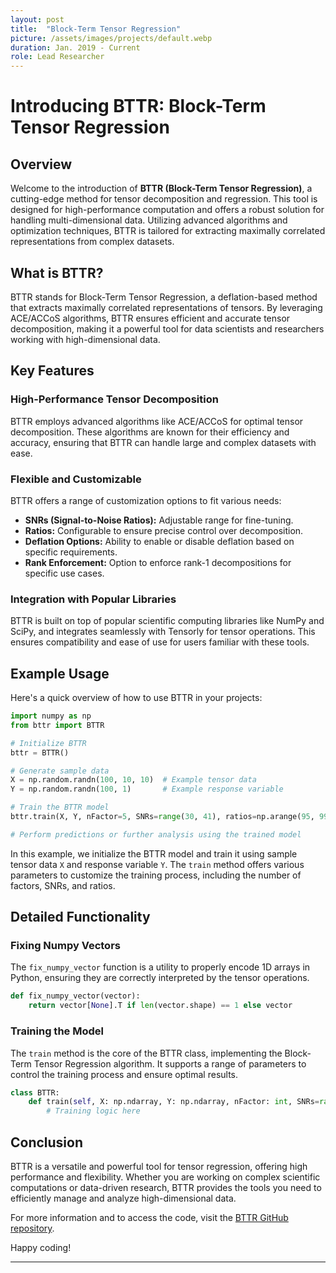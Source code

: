 ```yaml
---
layout: post
title:  "Block-Term Tensor Regression"
picture: /assets/images/projects/default.webp
duration: Jan. 2019 - Current
role: Lead Researcher
---
```


# Introducing BTTR: Block-Term Tensor Regression

## Overview

Welcome to the introduction of **BTTR (Block-Term Tensor Regression)**, a cutting-edge method for tensor decomposition and regression. This tool is designed for high-performance computation and offers a robust solution for handling multi-dimensional data. Utilizing advanced algorithms and optimization techniques, BTTR is tailored for extracting maximally correlated representations from complex datasets.

## What is BTTR?

BTTR stands for Block-Term Tensor Regression, a deflation-based method that extracts maximally correlated representations of tensors. By leveraging ACE/ACCoS algorithms, BTTR ensures efficient and accurate tensor decomposition, making it a powerful tool for data scientists and researchers working with high-dimensional data.

## Key Features

### High-Performance Tensor Decomposition

BTTR employs advanced algorithms like ACE/ACCoS for optimal tensor decomposition. These algorithms are known for their efficiency and accuracy, ensuring that BTTR can handle large and complex datasets with ease.

### Flexible and Customizable

BTTR offers a range of customization options to fit various needs:
- **SNRs (Signal-to-Noise Ratios):** Adjustable range for fine-tuning.
- **Ratios:** Configurable to ensure precise control over decomposition.
- **Deflation Options:** Ability to enable or disable deflation based on specific requirements.
- **Rank Enforcement:** Option to enforce rank-1 decompositions for specific use cases.

### Integration with Popular Libraries

BTTR is built on top of popular scientific computing libraries like NumPy and SciPy, and integrates seamlessly with Tensorly for tensor operations. This ensures compatibility and ease of use for users familiar with these tools.

## Example Usage

Here's a quick overview of how to use BTTR in your projects:

```python
import numpy as np
from bttr import BTTR

# Initialize BTTR
bttr = BTTR()

# Generate sample data
X = np.random.randn(100, 10, 10)  # Example tensor data
Y = np.random.randn(100, 1)       # Example response variable

# Train the BTTR model
bttr.train(X, Y, nFactor=5, SNRs=range(30, 41), ratios=np.arange(95, 99.9, 1))

# Perform predictions or further analysis using the trained model
```

In this example, we initialize the BTTR model and train it using sample tensor data `X` and response variable `Y`. The `train` method offers various parameters to customize the training process, including the number of factors, SNRs, and ratios.

## Detailed Functionality

### Fixing Numpy Vectors

The `fix_numpy_vector` function is a utility to properly encode 1D arrays in Python, ensuring they are correctly interpreted by the tensor operations.

```python
def fix_numpy_vector(vector):
    return vector[None].T if len(vector.shape) == 1 else vector
```

### Training the Model

The `train` method is the core of the BTTR class, implementing the Block-Term Tensor Regression algorithm. It supports a range of parameters to control the training process and ensure optimal results.

```python
class BTTR:
    def train(self, X: np.ndarray, Y: np.ndarray, nFactor: int, SNRs=range(30, 41), ratios=np.arange(95, 99.9, 1), useACCoS=False, use_deflate=(True, True), enforce_rank_1=False, score_vector_matrix=False):
        # Training logic here
```

## Conclusion

BTTR is a versatile and powerful tool for tensor regression, offering high performance and flexibility. Whether you are working on complex scientific computations or data-driven research, BTTR provides the tools you need to efficiently manage and analyze high-dimensional data.

For more information and to access the code, visit the [BTTR GitHub repository](https://github.com/TheAxeC/Cardinal).

Happy coding!

---